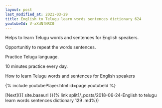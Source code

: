 ```yaml
---
layout: post
last_modified_at: 2021-03-29
title: English to Telugu learn words sentences dictionary 624 
youtubeId: V-xXdNfNRC0
---
```

 
 
Helps to learn Telugu words and sentences for English speakers.

Opportunitiy to repeat the words sentences. 

Practice Telugu language. 
 
10 minutes practice every day. 
 
How to learn Telugu words and sentences for English speakers 
 
{% include youtubePlayer.html id=page.youtubeId %}
 
 
[Next]({{ site.baseurl }}{% link  split1/_posts/2018-06-24-English to telugu learn words sentences dictionary 129 .md%})
 

